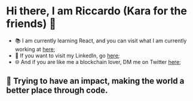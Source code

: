 # Hi there, I am Riccardo (Kara for the friends) 👋

- 📚 I am currently learning React, and you can visit what I am currently working at [here](https://github.com/RiccardoTonioloDev/React-Experimentations);
- 👤 If you want to visit my LinkedIn, go [here](https://www.linkedin.com/in/riccardo-toniolo/);
- 🌐 And if you are like me a blockchain lover, DM me on Twitter [here](https://mobile.twitter.com/karasw_);

## 🔭 Trying to have an impact, making the world a better place through code.
